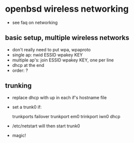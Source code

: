 # openbsd wireless networking

- see faq on networking


## basic setup, multiple wireless networks

- don't really need to put wpa, wpaproto
- single ap: nwid ESSID wpakey KEY
- multiple ap's: join ESSID wpakey KEY, one per line
- dhcp at the end
- order: ?


## trunking

- replace dhcp with up in each if's hostname file
- set a trunk0 if:

	trunkports failover trunkport em0
	trinkport iwn0
	dhcp

- /etc/netstart will then start trunk0
- magic!
